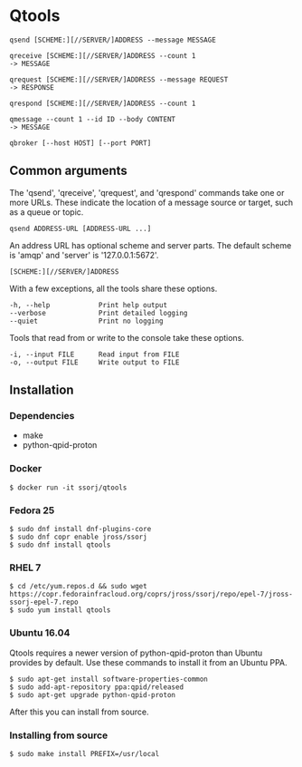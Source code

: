 # Qtools

    qsend [SCHEME:][//SERVER/]ADDRESS --message MESSAGE
    
    qreceive [SCHEME:][//SERVER/]ADDRESS --count 1
    -> MESSAGE
    
    qrequest [SCHEME:][//SERVER/]ADDRESS --message REQUEST
    -> RESPONSE
    
    qrespond [SCHEME:][//SERVER/]ADDRESS --count 1

    qmessage --count 1 --id ID --body CONTENT
    -> MESSAGE

    qbroker [--host HOST] [--port PORT]

## Common arguments

The 'qsend', 'qreceive', 'qrequest', and 'qrespond' commands take one
or more URLs.  These indicate the location of a message source or
target, such as a queue or topic.

    qsend ADDRESS-URL [ADDRESS-URL ...]

An address URL has optional scheme and server parts.  The default
scheme is 'amqp' and 'server' is '127.0.0.1:5672'.

    [SCHEME:][//SERVER/]ADDRESS

With a few exceptions, all the tools share these options.

    -h, --help            Print help output
    --verbose             Print detailed logging
    --quiet               Print no logging

Tools that read from or write to the console take these options.

    -i, --input FILE      Read input from FILE
    -o, --output FILE     Write output to FILE

## Installation

### Dependencies

 - make
 - python-qpid-proton

### Docker

    $ docker run -it ssorj/qtools

### Fedora 25

    $ sudo dnf install dnf-plugins-core
    $ sudo dnf copr enable jross/ssorj
    $ sudo dnf install qtools

### RHEL 7

    $ cd /etc/yum.repos.d && sudo wget https://copr.fedorainfracloud.org/coprs/jross/ssorj/repo/epel-7/jross-ssorj-epel-7.repo
    $ sudo yum install qtools

### Ubuntu 16.04

Qtools requires a newer version of python-qpid-proton than Ubuntu
provides by default.  Use these commands to install it from an Ubuntu
PPA.

    $ sudo apt-get install software-properties-common
    $ sudo add-apt-repository ppa:qpid/released
    $ sudo apt-get upgrade python-qpid-proton

After this you can install from source.

### Installing from source

    $ sudo make install PREFIX=/usr/local

<!--
(while true; do echo message; sleep 1; done) | qsend //amqp.zone/q0
-->
